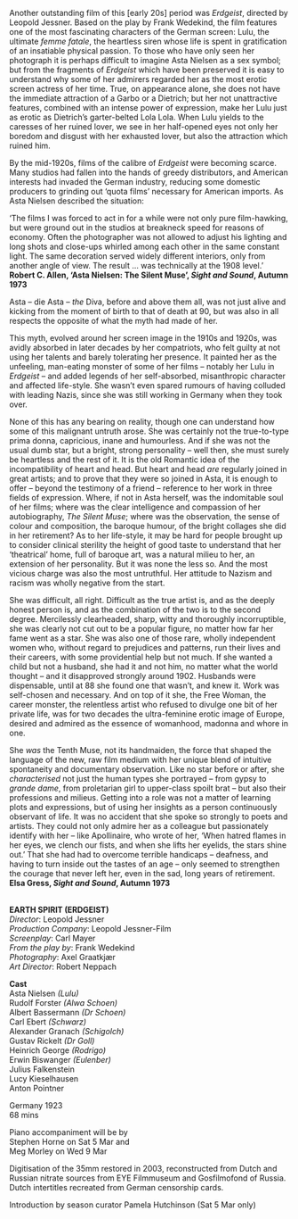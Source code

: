 

Another outstanding film of this [early 20s] period was _Erdgeist_, directed by Leopold Jessner. Based on the play by Frank Wedekind, the film features one of the most fascinating characters of the German screen: Lulu, the ultimate _femme fatale_, the heartless siren whose life is spent in gratification of an insatiable physical passion. To those who have only seen her photograph it is perhaps difficult to imagine Asta Nielsen as a sex symbol; but from the fragments of _Erdgeist_ which have been preserved it is easy to understand why some of her admirers regarded her as the most erotic screen actress of her time. True, on appearance alone, she does not have the immediate attraction of a Garbo or a Dietrich; but her not unattractive features, combined with an intense power of expression, make her Lulu just as erotic as Dietrich’s garter-belted Lola Lola. When Lulu yields to the caresses of her ruined lover, we see in her half-opened eyes not only her boredom and disgust with her exhausted lover, but also the attraction which ruined him.

By the mid-1920s, films of the calibre of _Erdgeist_ were becoming scarce.  
Many studios had fallen into the hands of greedy distributors, and American interests had invaded the German industry, reducing some domestic producers to grinding out ‘quota films’ necessary for American imports. As Asta Nielsen described the situation:

‘The films I was forced to act in for a while were not only pure film-hawking, but were ground out in the studios at breakneck speed for reasons of economy. Often the photographer was not allowed to adjust his lighting and long shots and close-ups whirled among each other in the same constant light. The same decoration served widely different interiors, only from another angle of view. The result ... was technically at the 1908 level.’  
**Robert C. Allen, ‘Asta Nielsen: The Silent Muse’, _Sight and Sound_, Autumn 1973**

Asta – die Asta – _the_ Diva, before and above them all, was not just alive and kicking from the moment of birth to that of death at 90, but was also in all respects the opposite of what the myth had made of her.

This myth, evolved around her screen image in the 1910s and 1920s, was avidly absorbed in later decades by her compatriots, who felt guilty at not using her talents and barely tolerating her presence. It painted her as the unfeeling, man-eating monster of some of her films – notably her Lulu in _Erdgeist_ – and added legends of her self-absorbed, misanthropic character and affected life-style. She wasn’t even spared rumours of having colluded with leading Nazis, since she was still working in Germany when they took over.

None of this has any bearing on reality, though one can understand how some of this malignant untruth arose. She was certainly not the true-to-type prima donna, capricious, inane and humourless. And if she was not the usual dumb star, but a bright, strong personality – well then, she must surely be heartless and the rest of it. It is the old Romantic idea of the incompatibility of heart and head. But heart and head _are_ regularly joined in great artists; and to prove that they were so joined in Asta, it is enough to offer – beyond the testimony of a friend – reference to her work in three fields of expression. Where, if not in Asta herself, was the indomitable soul of her films; where was the clear intelligence and compassion of her autobiography, _The Silent Muse_; where was the observation, the sense of colour and composition, the baroque humour, of the bright collages she did in her retirement? As to her life-style, it may be hard for people brought up to consider clinical sterility the height of good taste to understand that her ‘theatrical’ home, full of baroque art, was a natural milieu to her, an extension of her personality. But it was none the less so. And the most vicious charge was also the most untruthful. Her attitude to Nazism and racism was wholly negative from the start.

She was difficult, all right. Difficult as the true artist is, and as the deeply honest person is, and as the combination of the two is to the second degree. Mercilessly clearheaded, sharp, witty and thoroughly incorruptible, she was clearly not cut out to be a popular figure, no matter how far her fame went as a star. She was also one of those rare, wholly independent women who, without regard to prejudices and patterns, run their lives and their careers, with some providential help but not much. If she wanted a child but not a husband, she had it and not him, no matter what the world thought – and it disapproved strongly around 1902. Husbands were dispensable, until at 88 she found one that wasn’t, and knew it. Work was self-chosen and necessary. And on top of it she, the Free Woman, the career monster, the relentless artist who refused to divulge one bit of her private life, was for two decades the ultra-feminine erotic image of Europe, desired and admired as the essence of womanhood, madonna and whore in one.

She _was_ the Tenth Muse, not its handmaiden, the force that shaped the language of the new, raw film medium with her unique blend of intuitive spontaneity and documentary observation. Like no star before or after, she _characterised_ not just the human types she portrayed – from gypsy to _grande dame_, from proletarian girl to upper-class spoilt brat – but also their professions and milieus. Getting into a role was not a matter of learning plots and expressions, but of using her insights as a person continuously observant of life. It was no accident that she spoke so strongly to poets and artists. They could not only admire her as a colleague but passionately identify with her – like Apollinaire, who wrote of her, ‘When hatred flames in her eyes, we clench our fists, and when she lifts her eyelids, the stars shine out.’ That she had had to overcome terrible handicaps – deafness, and having to turn inside out the tastes of an age – only seemed to strengthen the courage that never left her, even in the sad, long years of retirement.  
**Elsa Gress, _Sight and Sound_, Autumn 1973**
<br><br>

**EARTH SPIRIT (ERDGEIST)**  
_Director_: Leopold Jessner  
_Production Company_: Leopold Jessner-Film  
_Screenplay_: Carl Mayer  
_From the play by_: Frank Wedekind  
_Photography_: Axel Graatkjær  
_Art Director_: Robert Neppach

**Cast**  
Asta Nielsen _(Lulu)_  
Rudolf Forster _(Alwa Schoen)_  
Albert Bassermann _(Dr Schoen)_  
Carl Ebert _(Schwarz)_  
Alexander Granach _(Schigolch)_  
Gustav Rickelt _(Dr Goll)_  
Heinrich George _(Rodrigo)_  
Erwin Biswanger _(Eulenber)_  
Julius Falkenstein  
Lucy Kieselhausen  
Anton Pointner

Germany 1923  
68 mins

Piano accompaniment will be by  
Stephen Horne on Sat 5 Mar and  
Meg Morley on Wed 9 Mar

Digitisation of the 35mm restored in 2003, reconstructed from Dutch and Russian nitrate sources from EYE Filmmuseum and Gosfilmofond of Russia. Dutch intertitles recreated from  German censorship cards.

Introduction by season curator Pamela Hutchinson (Sat 5 Mar only)
<br><br>
<!--stackedit_data:
eyJoaXN0b3J5IjpbMTkzMTU2NDEyNV19
-->
